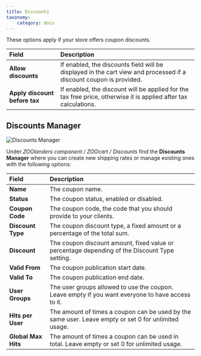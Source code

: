```yaml
---
title: Discounts
taxonomy:
    category: docs
---
```


These options apply if your store offers coupon discounts.

| Field       | Description |
| :---------- | :---------- |
| **Allow discounts** | If enabled, the discounts field will be displayed in the cart view and processed if a discount coupon is provided. |
| **Apply discount before tax** | If enabled, the discount will be applied for the tax free price, otherwise it is applied after tax calculations. |

## Discounts Manager

![Discounts Manager](discount.png)

Under _ZOOlanders component / ZOOcart / Discounts_ find the **Discounts Manager** where you can create new shipping rates or manage existing ones with the following options:

| Field       | Description |
| :---------- | :---------- |
| **Name** | The coupon name. |
| **Status** | The coupon status, enabled or disabled. |
| **Coupon Code** | The coupon code, the code that you should provide to your clients. |
| **Discount Type** | The coupon discount type, a fixed amount or a percentage of the total sum. |
| **Discount** | The coupon discount amount, fixed value or percentage depending of the Discount Type setting. |
| **Valid From** | The coupon publication start date. |
| **Valid To** | The coupon publication end date. |
| **User Groups** | The user groups allowed to use the coupon. Leave empty if you want everyone to have access to it. |
| **Hits per User** | The amount of times a coupon can be used by the same user. Leave empty or set 0 for unlimited usage. |
| **Global Max Hits** | The amount of times a coupon can be used in total. Leave empty or set 0 for unlimited usage. |
